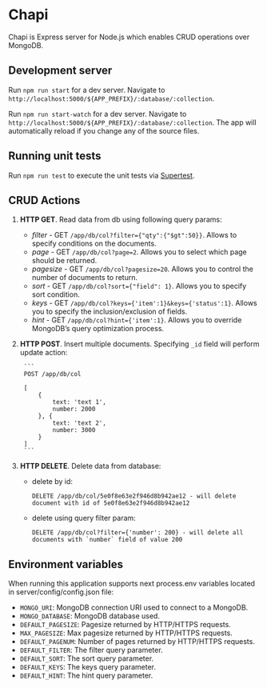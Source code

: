 # Chapi

Chapi is Express server for Node.js which enables CRUD operations over MongoDB.


## Development server
Run `npm run start` for a dev server. Navigate to `http://localhost:5000/${APP_PREFIX}/:database/:collection`.

Run `npm run start-watch` for a dev server. Navigate to `http://localhost:5000/${APP_PREFIX}/:database/:collection`.
The app will automatically reload if you change any of the source files.

## Running unit tests

Run `npm run test` to execute the unit tests via [Supertest](https://github.com/visionmedia/supertest).

## CRUD Actions

1. **HTTP GET**. Read data from db using following query params:
   - *filter* - GET `/app/db/col?filter={"qty":{"$gt":50}}`. Allows to specify conditions on the documents. 
   - *page* - GET `/app/db/col?page=2`. Allows you to select which page should be returned. 
   - *pagesize* - GET `/app/db/col?pagesize=20`. Allows you to control the number of documents to return.
   - *sort* - GET `/app/db/col?sort={"field": 1}`. Allows you to specify sort condition. 
   - *keys* - GET `/app/db/col?keys={'item':1}&keys={'status':1}`. Allows you to specify the inclusion/exclusion of fields. 
   - *hint* - GET `/app/db/col?hint={'item':1}`. Allows you to override MongoDB’s query optimization process. 

2. **HTTP POST**. Insert multiple documents. Specifying `_id` field will perform update action:
		
        ```
        POST /app/db/col
        
		[
        	{
				text: 'text 1',
				number: 2000
			}, {
				text: 'text 2',
				number: 3000
			}
        ]
        ```

3. **HTTP DELETE**. Delete data from database:
	- delete by id:
		        
       	```
        DELETE /app/db/col/5e0f8e63e2f946d8b942ae12 - will delete document with id of 5e0f8e63e2f946d8b942ae12
        ```
    - delete using query filter param:
    	
        ```
        DELETE /app/db/col?filter={'number': 200} - will delete all documents with `number` field of value 200
        ```


## Environment variables

When running this application supports next process.env variables located in server/config/config.json file:

- `MONGO_URI`: MongoDB connection URI used to connect to a MongoDB.
- `MONGO_DATABASE`: MongoDB database used.
- `DEFAULT_PAGESIZE`: Pagesize returned by HTTP/HTTPS requests.
- `MAX_PAGESIZE`: Max pagesize returned by HTTP/HTTPS requests.
- `DEFAULT_PAGENUM`: Number of pages returned by HTTP/HTTPS requests.
- `DEFAULT_FILTER`: The filter query parameter.
- `DEFAULT_SORT`: The sort query parameter.
- `DEFAULT_KEYS`: The keys query parameter.
- `DEFAULT_HINT`: The hint query parameter.
